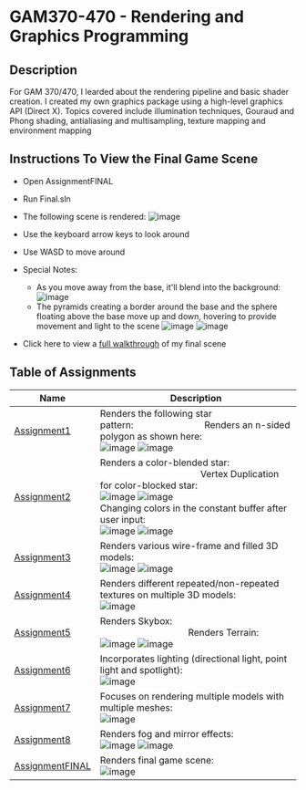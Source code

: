 # GAM370-470 - Rendering and Graphics Programming
## Description
For GAM 370/470, I learded about the rendering pipeline and basic shader creation. I created my own graphics package using a high-level graphics API (Direct X). Topics covered include illumination techniques, Gouraud and Phong shading, antialiasing and multisampling, texture mapping and environment mapping
## Instructions To View the Final Game Scene
* Open AssignmentFINAL
* Run Final.sln
* The following scene is rendered:
![image](https://github.com/Waachel/GAM370-470/assets/12739252/f58d55cd-2caa-4cad-ac9a-530472979e05)
* Use the keyboard arrow keys to look around
* Use WASD to move around
* Special Notes:
  * As you move away from the base, it'll blend into the background:
  ![image](https://github.com/Waachel/GAM370-470/assets/12739252/db2136d8-b667-4c72-b356-fba00b25df0f)
  * The pyramids creating a border around the base and the sphere floating above the base move up and down, hovering to provide movement and light to the scene
  ![image](https://github.com/Waachel/GAM370-470/assets/12739252/17fff7d2-b169-4ece-8bdd-7e084dd8be47)
  ![image](https://github.com/Waachel/GAM370-470/assets/12739252/4cf73274-dc2c-4e11-86f8-60384e88707a)

* Click here to view a [full walkthrough](https://www.youtube.com/watch?v=FP20knNZvTw) of my final scene

## Table of Assignments
| Name            | Description |
| --------------- | ----------- |
| [Assignment1](https://github.com/Waachel/GAM370-470/tree/main/Assignment1)     | Renders the following star pattern:&nbsp;&nbsp;&nbsp;&nbsp;&nbsp;&nbsp;&nbsp;&nbsp;&nbsp;&nbsp;&nbsp;&nbsp;&nbsp;&nbsp;&nbsp;&nbsp;&nbsp;&nbsp;&nbsp;&nbsp;&nbsp;&nbsp;&nbsp;&nbsp;&nbsp;&nbsp;&nbsp;&nbsp; Renders an n-sided polygon as shown here:<br> ![image](https://github.com/Waachel/GAM370-470/assets/12739252/afc86b65-97bc-4e59-96e4-385e64b15996) ![image](https://github.com/Waachel/GAM370-470/assets/12739252/5d262c78-8932-4ad0-ac9c-1d970b2751e3)|                  
| [Assignment2](https://github.com/Waachel/GAM370-470/tree/main/Assignment2)     | Renders a color-blended star: &nbsp;&nbsp;&nbsp;&nbsp;&nbsp;&nbsp;&nbsp;&nbsp;&nbsp;&nbsp;&nbsp;&nbsp;&nbsp;&nbsp;&nbsp;&nbsp;&nbsp;&nbsp;&nbsp;&nbsp;&nbsp;&nbsp;&nbsp;&nbsp;&nbsp;&nbsp;&nbsp;&nbsp;&nbsp;&nbsp;&nbsp;&nbsp;&nbsp;&nbsp;&nbsp;&nbsp;&nbsp;&nbsp;&nbsp;&nbsp; Vertex Duplication for color-blocked star: <br>![image](https://github.com/Waachel/GAM370-470/assets/12739252/3f84f3c2-824f-4acc-8bdc-6917e81f7661)  ![image](https://github.com/Waachel/GAM370-470/assets/12739252/6fce895c-6e16-490f-a1b9-b9a4cf3d4615) <br> Changing colors in the constant buffer after user input: <br> ![image](https://github.com/Waachel/GAM370-470/assets/12739252/902c4d4a-f266-470e-b468-a444cf5122d8) ![image](https://github.com/Waachel/GAM370-470/assets/12739252/58626bc1-21c2-4ba9-943e-eba73313f4a4)|
| [Assignment3](https://github.com/Waachel/GAM370-470/tree/main/Assignment3)     | Renders various wire-frame and filled 3D models: <br> ![image](https://github.com/Waachel/GAM370-470/assets/12739252/693f61e9-05a8-4400-89e5-b3f10fd0679f) ![image](https://github.com/Waachel/GAM370-470/assets/12739252/f008b0e7-02e3-4f46-9ba4-3c6ca21c24ee)|
| [Assignment4](https://github.com/Waachel/GAM370-470/tree/main/Assignment4)     | Renders different repeated/non-repeated textures on multiple 3D models:  <br> ![image](https://github.com/Waachel/GAM370-470/assets/12739252/5b072f04-2118-4fb7-8c2b-48e5363568df)|
| [Assignment5](https://github.com/Waachel/GAM370-470/tree/main/Assignment5)     | Renders Skybox: &nbsp;&nbsp;&nbsp;&nbsp;&nbsp;&nbsp;&nbsp;&nbsp;&nbsp;&nbsp;&nbsp;&nbsp;&nbsp;&nbsp;&nbsp;&nbsp;&nbsp;&nbsp;&nbsp;&nbsp;&nbsp;&nbsp;&nbsp;&nbsp;&nbsp;&nbsp;&nbsp;&nbsp; &nbsp;&nbsp;&nbsp;&nbsp;&nbsp;&nbsp;&nbsp;&nbsp;&nbsp;&nbsp;&nbsp;&nbsp;&nbsp;&nbsp;&nbsp;&nbsp;&nbsp;&nbsp;&nbsp;&nbsp;&nbsp;&nbsp;&nbsp;&nbsp;&nbsp;&nbsp;&nbsp;&nbsp;&nbsp;&nbsp;&nbsp;&nbsp;&nbsp;&nbsp;&nbsp; Renders Terrain: <br> ![image](https://github.com/Waachel/GAM370-470/assets/12739252/28263e41-6b61-4691-8ec7-99f5c28fce04) ![image](https://github.com/Waachel/GAM370-470/assets/12739252/cbe57fb0-6d9b-4b79-94a0-f20d880dbcdc)|
| [Assignment6](https://github.com/Waachel/GAM370-470/tree/main/Assignment6)     | Incorporates lighting (directional light, point light and spotlight): <br> ![image](https://github.com/Waachel/GAM370-470/assets/12739252/9d790c88-bedc-4cc4-8ec4-044eea5a192a)|
| [Assignment7](https://github.com/Waachel/GAM370-470/tree/main/Assignment7)     | Focuses on rendering multiple models with multiple meshes: <br> ![image](https://github.com/Waachel/GAM370-470/assets/12739252/e522de14-42f6-489a-bafc-e013a44b0d51)|
| [Assignment8](https://github.com/Waachel/GAM370-470/tree/main/Assignment8)     | Renders fog and mirror effects: <br> ![image](https://github.com/Waachel/GAM370-470/assets/12739252/b2bfc022-1e0f-4518-9985-00c92441bcd0) ![image](https://github.com/Waachel/GAM370-470/assets/12739252/f24f7369-c4e9-4d15-9caa-97b870e66344)|
| [AssignmentFINAL](https://github.com/Waachel/GAM370-470/tree/main/AssignmentFINAL) | Renders final game scene: <br> ![image](https://github.com/Waachel/GAM370-470/assets/12739252/ba5e9518-86d8-487a-8272-c6a9791c33a5)|
